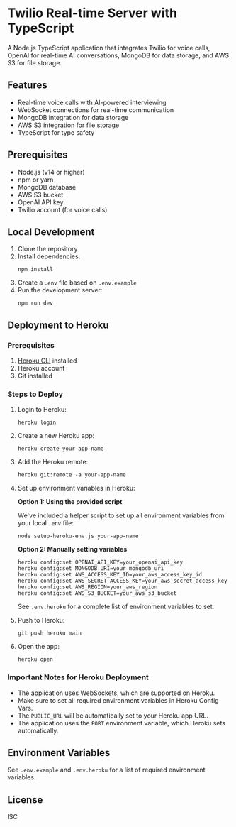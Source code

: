 # Twilio Real-time Server with TypeScript

A Node.js TypeScript application that integrates Twilio for voice calls, OpenAI for real-time AI conversations, MongoDB for data storage, and AWS S3 for file storage.

## Features

- Real-time voice calls with AI-powered interviewing
- WebSocket connections for real-time communication
- MongoDB integration for data storage
- AWS S3 integration for file storage
- TypeScript for type safety

## Prerequisites

- Node.js (v14 or higher)
- npm or yarn
- MongoDB database
- AWS S3 bucket
- OpenAI API key
- Twilio account (for voice calls)

## Local Development

1. Clone the repository
2. Install dependencies:
   ```
   npm install
   ```
3. Create a `.env` file based on `.env.example`
4. Run the development server:
   ```
   npm run dev
   ```

## Deployment to Heroku

### Prerequisites

1. [Heroku CLI](https://devcenter.heroku.com/articles/heroku-cli) installed
2. Heroku account
3. Git installed

### Steps to Deploy

1. Login to Heroku:
   ```
   heroku login
   ```

2. Create a new Heroku app:
   ```
   heroku create your-app-name
   ```

3. Add the Heroku remote:
   ```
   heroku git:remote -a your-app-name
   ```

4. Set up environment variables in Heroku:

   **Option 1: Using the provided script**
   
   We've included a helper script to set up all environment variables from your local `.env` file:
   
   ```
   node setup-heroku-env.js your-app-name
   ```
   
   **Option 2: Manually setting variables**
   
   ```
   heroku config:set OPENAI_API_KEY=your_openai_api_key
   heroku config:set MONGODB_URI=your_mongodb_uri
   heroku config:set AWS_ACCESS_KEY_ID=your_aws_access_key_id
   heroku config:set AWS_SECRET_ACCESS_KEY=your_aws_secret_access_key
   heroku config:set AWS_REGION=your_aws_region
   heroku config:set AWS_S3_BUCKET=your_aws_s3_bucket
   ```
   
   See `.env.heroku` for a complete list of environment variables to set.

5. Push to Heroku:
   ```
   git push heroku main
   ```

6. Open the app:
   ```
   heroku open
   ```

### Important Notes for Heroku Deployment

- The application uses WebSockets, which are supported on Heroku.
- Make sure to set all required environment variables in Heroku Config Vars.
- The `PUBLIC_URL` will be automatically set to your Heroku app URL.
- The application uses the `PORT` environment variable, which Heroku sets automatically.

## Environment Variables

See `.env.example` and `.env.heroku` for a list of required environment variables.

## License

ISC
